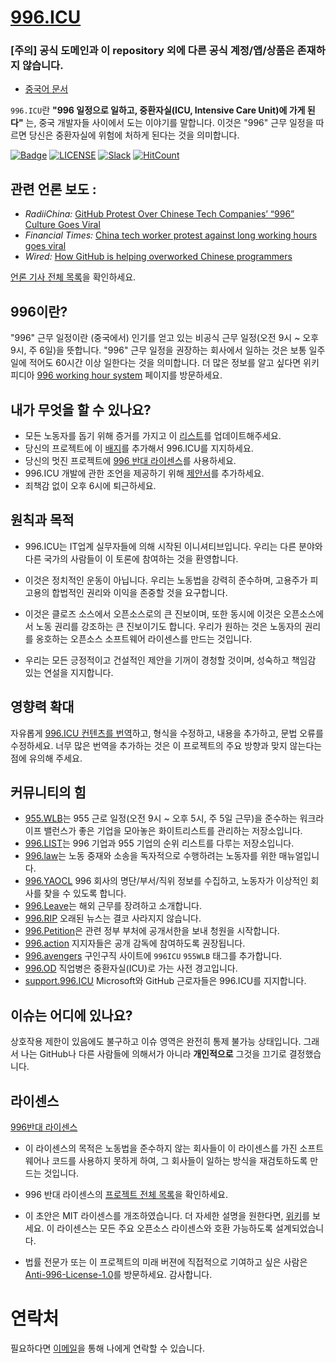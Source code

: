 [996.ICU](https://996.icu/#/en_US)
===

### [주의] 공식 도메인과 이 repository 외에 다른 공식 계정/앱/상품은 존재하지 않습니다. 

* [중국어 문서](./README_CN.md)

`996.ICU`란 **"996 일정으로 일하고, 중환자실(ICU, Intensive Care Unit)에 가게 된다"** 는, 중국 개발자들 사이에서 도는 이야기를 말합니다. 이것은 "996" 근무 일정을 따르면 당신은 중환자실에 위험에 처하게 된다는 것을 의미합니다. 

[![Badge](https://img.shields.io/badge/link-996.icu-%23FF4D5B.svg?style=flat-square)](https://996.icu/#/en_US)
[![LICENSE](https://img.shields.io/badge/license-Anti%20996-blue.svg?style=flat-square)](https://github.com/996icu/996.ICU/blob/master/LICENSE)
[![Slack](https://img.shields.io/badge/slack-996icu-green.svg?style=flat-square)](https://join.slack.com/t/996icu/shared_invite/enQtNTg4MjA3MzA1MzgxLWQyYzM5M2IyZmIyMTVjMzU5NTE5MGI5Y2Y2YjgwMmJiMWMxMWMzNGU3NDJmOTdhNmRlYjJlNjk5ZWZhNWIwZGM)
[![HitCount](http://hits.dwyl.io/996icu/996.ICU.svg)](http://hits.dwyl.io/996icu/996.ICU)

## 관련 언론 보도 :
* *RadiiChina:* [GitHub Protest Over Chinese Tech Companies’ “996” Culture Goes Viral](https://radiichina.com/github-protest-chinese-tech-996/)
* *Financial Times:*  [China tech worker protest against long working hours goes viral](https://www.ft.com/content/72754638-55d1-11e9-91f9-b6515a54c5b1)
* *Wired:* [How GitHub is helping overworked Chinese programmers](https://www.wired.com/story/how-github-helping-overworked-chinese-programmers/)

[언론 기사 전체 목록](externals/news_EN.md)을 확인하세요.

## 996이란?
"996" 근무 일정이란 (중국에서) 인기를 얻고 있는 비공식 근무 일정(오전 9시 ~ 오후 9시, 주 6일)을 뜻합니다. "996" 근무 일정을 권장하는 회사에서 일하는 것은 보통 일주일에 적어도 60시간 이상 일한다는 것을 의미합니다. 더 많은 정보를 알고 싶다면 위키피디아 [996 working hour system](https://en.wikipedia.org/wiki/996_working_hour_system) 페이지를 방문하세요. 

## 내가 무엇을 할 수 있나요? 
- 모든 노동자를 돕기 위해 증거를 가지고 이 [리스트](blacklist/README.md)를 업데이트해주세요. 
- 당신의 프로젝트에 이 [배지](externals/instruction.md)를 추가해서 996.ICU를 지지하세요.
- 당신의 멋진 프로젝트에 [996 반대 라이센스](LICENSE)를 사용하세요.
- 996.ICU 개발에 관한 조언을 제공하기 위해 [제안서](proposal/README.md)를 추가하세요.
- 죄책감 없이 오후 6시에 퇴근하세요. 

## 원칙과 목적 
* 996.ICU는 IT업계 실무자들에 의해 시작된 이니셔티브입니다. 우리는 다른 분야와 다른 국가의 사람들이 이 토론에 참여하는 것을 환영합니다. 

* 이것은 정치적인 운동이 아닙니다. 우리는 노동법을 강력히 준수하며, 고용주가 피고용의 합법적인 권리와 이익을 존중할 것을 요구합니다.

* 이것은 클로즈 소스에서 오픈소스로의 큰 진보이며, 또한 동시에 이것은 오픈소스에서 노동 권리를 강조하는 큰 진보이기도 합니다. 우리가 원하는 것은 노동자의 권리를 옹호하는 오픈소스 소프트웨어 라이센스를 만드는 것입니다. 

* 우리는 모든 긍정적이고 건설적인 제안을 기꺼이 경청할 것이며, 성숙하고 책임감 있는 연설을 지지합니다. 

## 영향력 확대
자유롭게 [996.ICU 컨텐츠를 번역](i18n/README.md)하고, 형식을 수정하고, 내용을 추가하고, 문법 오류를 수정하세요. 너무 많은 번역을 추가하는 것은 이 프로젝트의 주요 방향과 맞지 않는다는 점에 유의해 주세요.

## 커뮤니티의 힘 
 - [955.WLB](https://github.com/formulahendry/955.WLB)는 955 근로 일정(오전 9시 ~ 오후 5시, 주 5일 근무)을 준수하는 워크라이프 밸런스가 좋은 기업을 모아놓은 화이트리스트를 관리하는 저장소입니다. 
 - [996.LIST](https://github.com/fengT-T/996_list)는 996 기업과 955 기업의 순위 리스트를 다루는 저장소입니다. 
 - [996.law](https://github.com/CPdogson/996.law)는 노동 중재와 소송을 독자적으로 수행하려는 노동자를 위한 매뉴얼입니다. 
 - [996.YAOCL](https://github.com/boycott996/yaocl) 996 회사의 명단/부서/직위 정보를 수집하고, 노동자가 이상적인 회사를 찾을 수 있도록 합니다. 
 - [996.Leave](https://github.com/623637646/996.Leave)는 해외 근무를 장려하고 소개합니다. 
 - [996.RIP](https://996.rip) 오래된 뉴스는 결코 사라지지 않습니다.
 - [996.Petition](https://github.com/xokctah/996.petition)은 관련 정부 부처에 공개서한을 보내 청원을 시작합니다. 
 - [996.action](https://github.com/CPdogson/996action) 지지자들은 공개 감독에 참여하도록 권장됩니다.
 - [996.avengers](https://github.com/996-icu-avengers/Natasha) 구인구직 사이트에 `996ICU` `955WLB` 태그를 추가합니다. 
 - [996.OD](https://github.com/zheolong/996.OD.git) 직업병은 중환자실(ICU)로 가는 사전 경고입니다. 
 - [support.996.ICU](https://github.com/msworkers/support.996.ICU) Microsoft와 GitHub 근로자들은 996.ICU를 지지합니다. 
 
 ## 이슈는 어디에 있나요?
 상호작용 제한이 있음에도 불구하고 이슈 영역은 완전히 통제 불가능 상태입니다. 그래서 나는 GitHub나 다른 사람들에 의해서가 아니라  **개인적으로** 그것을 끄기로 결정했습니다. 
 
 
 ## 라이센스
 [996반대 라이센스](LICENSE)
 
 - 이 라이센스의 목적은 노동법을 준수하지 않는 회사들이 이 라이센스를 가진 소프트웨어나 코드를 사용하지 못하게 하여, 그 회사들이 일하는 방식을 재검토하도록 만드는 것입니다. 

- 996 반대 라이센스의 [프로젝트 전체 목록](awesomelist/README.md)을 확인하세요. 

- 이 초안은 MIT 라이센스를 개조하였습니다. 더 자세한 설명을 원한다면, [위키](https://github.com/kattgu7/996-License-Draft/wiki)를 보세요. 이 라이센스는 모든 주요 오픈소스 라이센스와 호환 가능하도록 설계되었습니다.

- 법률 전문가 또는 이 프로젝트의 미래 버젼에 직접적으로 기여하고 싶은 사람은 [Anti-996-License-1.0](https://github.com/kattgu7/996-License-Draft)를 방문하세요. 감사합니다. 
 
 
 # 연락처 
 필요하다면 [이메일](mailto:996icu.repo@gmail.com)을 통해 나에게 연락할 수 있습니다. 
